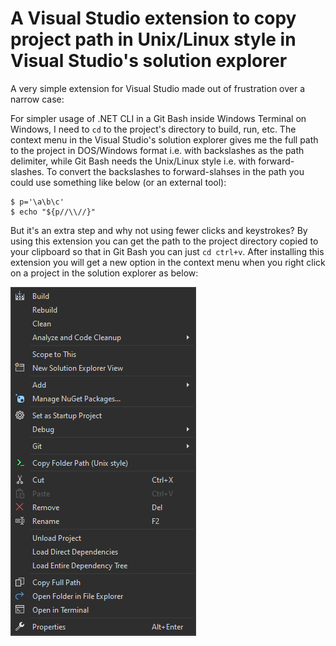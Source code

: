 # A Visual Studio extension to copy project path in Unix/Linux style in Visual Studio's solution explorer
A very simple extension for Visual Studio made out of frustration over a narrow case:

For simpler usage of .NET CLI in a Git Bash inside Windows Terminal on Windows, I need to `cd` to the project's directory to build, run, etc. The context menu in the Visual Studio's solution explorer gives me the full path to the project in DOS/Windows format i.e. with backslashes as the path delimiter, while Git Bash needs the Unix/Linux style i.e. with forward-slashes. To convert the backslashes to forward-slahses in the path you could use something like below (or an external tool):

```console
$ p='\a\b\c'
$ echo "${p//\\//}"
```

But it's an extra step and why not using fewer clicks and keystrokes? By using this extension you can get the path to the project directory copied to your clipboard so that in Git Bash you can just `cd ctrl+v`. After installing this extension you will get a new option in the context menu when you right click on a project in the solution explorer as below:

![plot](./Resources/contextmenu.png)



